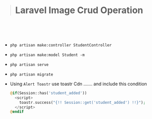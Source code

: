 ># Laravel Image Crud Operation
<br><br><br>




+ `php artisan make:controller StudentController`
+ `php artisan make:model Student -m`
+ `php artisan serve`
+ `php artisan migrate`



+ Using `Alert Toastr` use toastr Cdn ....... 
  and include this  condition
  ```php
  @if(Session::has('student_added'))
    <script>
      toastr.success("{!! Session::get('student_added') !!}");
    </script>
  @endif
  ```